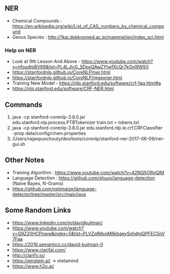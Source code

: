 ## NER

* Chemical Compounds : https://en.wikipedia.org/wiki/List_of_CAS_numbers_by_chemical_compound
* Genus Species : http://1kai.dokkyomed.ac.jp/mammal/en/index_sci.html

### Help on NER
* Look at 9th Lesson And Above - https://www.youtube.com/watch?v=nfoudtpBV68&list=PL4LJlvG_SDpxQAwZYtwfXcQr7kGnl9W93
* https://stanfordnlp.github.io/CoreNLP/ner.html
* https://stanfordnlp.github.io/CoreNLP/regexner.html
* Training New Model - https://nlp.stanford.edu/software/crf-faq.html#a
* https://nlp.stanford.edu/software/CRF-NER.html 

## Commands

1. java -cp stanford-corenlp-3.8.0.jar edu.stanford.nlp.process.PTBTokenizer train.txt > tokens.txt
1. java -cp stanford-corenlp-3.8.0.jar edu.stanford.nlp.ie.crf.CRFClassifier -prop data/config/chem.properties
1. /Users/rajanpunchouty/dev/tools/corenlp/stanford-ner-2017-06-09/ner-gui.sh

## Other Notes

* Training Algorithm : https://www.youtube.com/watch?v=42NQ5ORqQIM
* Language Detection : https://github.com/shuyo/language-detection (Naive Bayes, N-Grams)
* https://github.com/optimaize/language-detector/tree/master/src/main/java

## Some Random Links
* https://www.linkedin.com/in/davidkuilman/
* https://www.youtube.com/watch?v=Q9Z20HCPnww&index=5&list=PLVZqlMpoM6kbaeySxhdtgQPFEC5nV7Faa
* https://2016.semantics.cc/david-kuilman-0
* https://www.clarifai.com/
*  http://clarify.io/
*  https://einstein.ai/ -> metamind
*  https://www.h2o.ai/